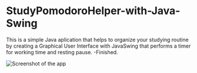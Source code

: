 # StudyPomodoroHelper-with-Java-Swing 
This is a simple Java aplication that helps to organize your studying routine by creating a Graphical User Interface with JavaSwing that performs a timer for working time and resting pause.
-Finished.

![Screenshot of the app](StudyPomodoroHelper-with-Java-Swing/example.png)
